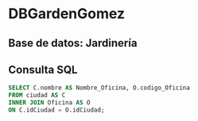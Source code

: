 # DBGardenGomez
## Base de datos: Jardinería

## Consulta SQL

```sql
SELECT C.nombre AS Nombre_Oficina, O.codigo_Oficina
FROM ciudad AS C
INNER JOIN Oficina AS O
ON C.idCiudad = O.idCiudad;
